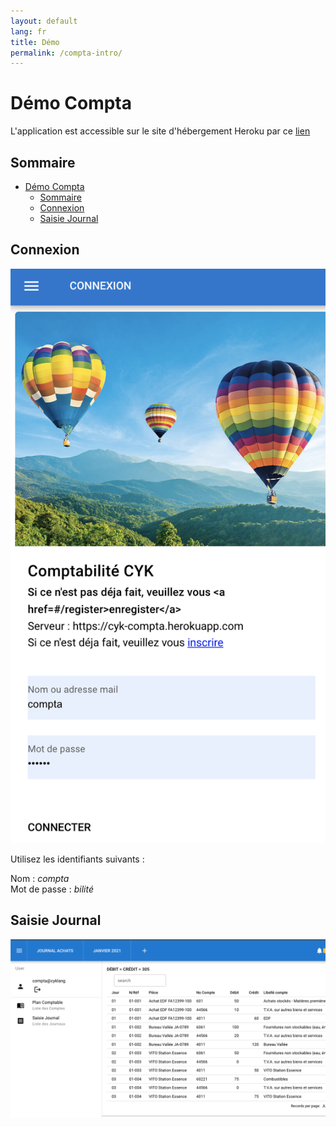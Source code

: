 ```yaml
---
layout: default
lang: fr
title: Démo
permalink: /compta-intro/
---
```

# Démo Compta

L'application est accessible sur le site d'hébergement Heroku par ce [lien](https://cyk-compta.herokuapp.com)

## Sommaire

- [Démo Compta](#démo-compta)
  - [Sommaire](#sommaire)
  - [Connexion](#connexion)
  - [Saisie Journal](#saisie-journal)


## Connexion

![écran de connexion](/images/scr_compta_login.png)

Utilisez les identifiants suivants :

Nom : *compta*   
Mot de passe : *bilité*

## Saisie Journal

![Saisie Journal](/images/scr_compta_journal.png)
